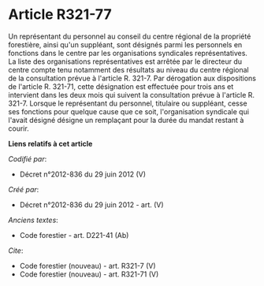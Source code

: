 # Article R321-77

Un représentant du personnel au conseil du centre régional de la propriété forestière, ainsi qu'un suppléant, sont désignés
parmi les personnels en fonctions dans le centre par les organisations syndicales représentatives. La liste des organisations
représentatives est arrêtée par le directeur du centre compte tenu notamment des résultats au niveau du centre régional de la
consultation prévue à l'article R. 321-7. Par dérogation aux dispositions de l'article R. 321-71, cette désignation est
effectuée pour trois ans et intervient dans les deux mois qui suivent la consultation prévue à l'article R. 321-7. Lorsque le
représentant du personnel, titulaire ou suppléant, cesse ses fonctions pour quelque cause que ce soit, l'organisation
syndicale qui l'avait désigné désigne un remplaçant pour la durée du mandat restant à courir.

**Liens relatifs à cet article**

_Codifié par_:

  - Décret n°2012-836 du 29 juin 2012 (V)

_Créé par_:

  - Décret n°2012-836 du 29 juin 2012 - art. (V)

_Anciens textes_:

  - Code forestier - art. D221-41 (Ab)

_Cite_:

  - Code forestier (nouveau) - art. R321-7 (V)
  - Code forestier (nouveau) - art. R321-71 (V)
